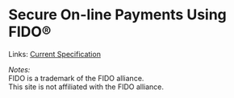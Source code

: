 # Secure On-line Payments Using FIDO&reg;

Links: [Current Specification](https://fido-web-pay.github.io/specification)

_Notes:_<br>
FIDO is a trademark of the FIDO alliance.<br>
This site is not affiliated with the FIDO alliance.
